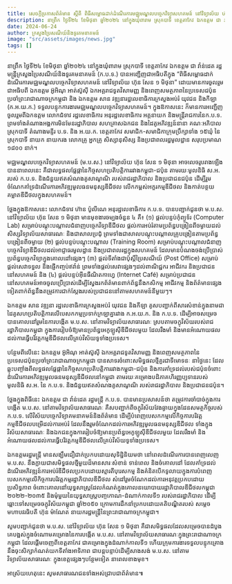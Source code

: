 ```yaml
---
title: សេចក្តីប្រកាសព័ត៌មាន ស្តីពី ពិធីសម្ពោធដាក់ដំណើរការមជ្ឈមណ្ឌលបច្ចេកវិទ្យាសហគមន៍ នៅវិទ្យាល័យ ហ៊ុន សែន ១ មិថុនា ក្នុងឃុំពារាម ស្រុកបាទី ខេត្តតាកែវ
description: នាព្រឹក ថ្ងៃទី២៤ ខែមិថុនា ឆ្នាំ២០២៤ នៅក្នុងឃុំពារាម ស្រុកបាទី ខេត្តតាកែវ ឯកឧត្ដម ជា វ៉ាន់ដេត រដ្ឋមន្ត្រីក្រសួងប្រៃសណីយ៍និងទូរគមនាគមន៍ (ក.ប.ទ.) បានអញ្ជើញជាអធិបតីក្នុង “ពិធីសម្ពោធដាក់ដំណើរការមជ្ឈមណ្ឌលបច្ចេកវិទ្យាសហគមន៍ នៅវិទ្យាល័យ ហ៊ុន សែន ១ មិថុនា” ដោយមានការចូលរួមជាអធិបពី ឯកឧត្តម អ៊ូអិណុ អាត់ស៊ូស៊ី ឯកអគ្គរាជទូតវិសាមញ្ញ និងពេញសមត្ថភាពនៃប្រទេសជប៉ុនប្រចាំព្រះរាជាណាចក្រកម្ពុជា និង ឯកឧត្តម សាន វឌ្ឍនា រដ្ឋលេខាធិការក្រសួងអប់រំ យុវជន និងកីឡា (ក.អ.យ.ក.) ទទួលបន្ទុកការងារមជ្ឈមណ្ឌលបច្ចេកវិទ្យាសហគមន៍។
date: 2024-06-24
author: ក្រសួងប្រៃសណីយ៍និងទូរគមនាគមន៍
image: "src/assets/images/news.jpg"
tags: []
---
```


នាព្រឹក ថ្ងៃទី២៤ ខែមិថុនា ឆ្នាំ២០២៤ នៅក្នុងឃុំពារាម ស្រុកបាទី ខេត្តតាកែវ ឯកឧត្ដម ជា វ៉ាន់ដេត រដ្ឋមន្ត្រីក្រសួងប្រៃសណីយ៍និងទូរគមនាគមន៍ (ក.ប.ទ.) បានអញ្ជើញជាអធិបតីក្នុង “ពិធីសម្ពោធដាក់ដំណើរការមជ្ឈមណ្ឌលបច្ចេកវិទ្យាសហគមន៍ នៅវិទ្យាល័យ ហ៊ុន សែន ១ មិថុនា” ដោយមានការចូលរួមជាអធិបពី ឯកឧត្តម អ៊ូអិណុ អាត់ស៊ូស៊ី ឯកអគ្គរាជទូតវិសាមញ្ញ និងពេញសមត្ថភាពនៃប្រទេសជប៉ុនប្រចាំព្រះរាជាណាចក្រកម្ពុជា និង ឯកឧត្តម សាន វឌ្ឍនារដ្ឋលេខាធិការក្រសួងអប់រំ យុវជន និងកីឡា (ក.អ.យ.ក.) ទទួលបន្ទុកការងារមជ្ឈមណ្ឌលបច្ចេកវិទ្យាសហគមន៍។ ក្នុងឱកាសនេះ ក៏មានការអញ្ជើញចូលរួមពីឯកឧត្តម លោកជំទាវ រដ្ឋលេខាធិការ អនុរដ្ឋលេខាធិការ អគ្គនាយក និងមន្ត្រីរាជការនៃក.ប.ទ. ព្រមទាំងតំណាងអង្គការមិនមែនរដ្ឋាភិបាល សហគ្រាសឯកជន និងដៃគូអភិវឌ្ឍន៍នានា គណៈអភិបាលស្រុកបាទី តំណាងមន្ទីរ ប.ទ. និង អ.យ.ក. ខេត្តតាកែវ សមាជិក-សមាជិកាក្រុមប្រឹក្សាទាំង ១៥ឃុំ នៃស្រុកបាទី នាយក នាយករង លោកគ្រូ អ្នកគ្រូ សិស្សានុសិស្ស និងប្រជាពលរដ្ឋមូលដ្ឋាន សរុបប្រមាណ ១៨០០ នាក់។

មជ្ឈមណ្ឌលបច្ចេកវិទ្យាសហគមន៍ (ម.ប.ស.) នៅវិទ្យាល័យ ហ៊ុន សែន ១ មិថុនា អាចលេចរូបរាងឡើងបាននាពេលនេះ គឺជាលទ្ធផលផ្លែផ្កានៃកិច្ចសហប្រតិបត្តិការរវាងកម្ពុជា-ជប៉ុន តាមរយៈមូលនិធិ ស.អ. របស់ ក.ប.ទ. និងជំនួយឥតសំណងគូសាណូណិ របស់រាជរដ្ឋាភិបាល និងប្រជាជនជប៉ុន ដើម្បីរួមចំណែកគាំទ្រដំណើរការអភិវឌ្ឍមូលធនមនុស្សឌីជីថល លើកកម្ពស់អក្ខរកម្មឌីជីថល និងកាត់បន្ថយគម្លាតឌីជីថលក្នុងសហគមន៍។

ថ្លែងក្នុងឱកាសនេះ លោកជំទាវ ហ៊ាន ប៉ូលីណេ អនុរដ្ឋលេខាធិការ ក.ប.ទ. បានបញ្ជាក់ជូនថា ម.ប.ស. នៅវិទ្យាល័យ ហ៊ុន សែន ១ មិថុនា មានមុខងារចម្បងចំនួន ៤ គឺ៖ (១) ផ្តល់បន្ទប់កុំព្យូទ័រ (Computer Lab) សម្រាប់បណ្តុះបណ្តាលជំនាញបច្ចេកវិទ្យាឌីជីថល ផ្តល់ការអប់រំតាមប្រព័ន្ធបង្រៀនពីចម្ងាយដល់សិស្សវិទ្យាល័យសាធារណៈ និងជាសាលប្រជុំ ព្រមទាំងជាសាលបណ្តុះបណ្តាលគ្រូបង្រៀនតាមប្រព័ន្ធបង្រៀនពីចម្ងាយ (២) ផ្តល់បន្ទប់បណ្តុះបណ្តាល (Training Room) សម្រាប់បណ្តុះបណ្តាលជំនាញបច្ចេកវិទ្យាឌីជីថលដល់អាជ្ញាធរមូលដ្ឋាន និងប្រជាពលរដ្ឋក្នុងសហគមន៍ ដែលមានបំណងចង់ប្រើប្រាស់ប្រព័ន្ធបច្ចេកវិទ្យាក្នុងគោលដៅផ្សេងៗ (៣) ផ្តល់ទីតាំងជាប៉ុស្តិ៍ប្រៃសណីយ៍ (Post Office) សម្រាប់ផ្តល់សេវាទទួល និងផ្ញើកញ្ចប់ឥវ៉ាន់ ព្រមទាំងផ្តល់សេវាផ្សេងៗដល់ពាណិជ្ជករ អាជីវករ និងប្រជាជននៅសហគមន៍ និង (៤) ផ្តល់បន្ទប់អ៊ីនធឺណិតកាហ្វេ (Internet Café) សម្រាប់ប្រជាជននៅសហគមន៍អាចចូលប្រើប្រាស់ដើម្បីស្វែងរកព័ត៌មានពាក់ព័ន្ធនឹងកសិកម្ម អាជីវកម្ម និងព័ត៌មានផ្សេងទៀតពាក់ព័ន្ធនឹងតម្រូវការជាក់ស្តែងរបស់ប្រជាជននៅតាមសហគមន៍នីមួយៗ។

ឯកឧត្តម សាន វឌ្ឍនា រដ្ឋលេខាធិការក្រសួងអប់រំ យុវជន និងកីឡា គូសបញ្ជាក់ពីសារសំខាន់ក្នុងនាមជាដៃគូសហប្រតិបត្តិការលើបេសកកម្មប្រទាក់ក្រឡាគ្នារវាង ក.អ.យ.ក. និង ក.ប.ទ. ដើម្បីអាចសម្រេចបានគោលដៅរួមនៃការបង្កើត ម.ប.ស. នៅតាមវិទ្យាល័យសាធារណៈ ស្របតាមចក្ខុវិស័យរបស់រាជរដ្ឋាភិបាលកម្ពុជា ក្នុងការរៀបចំឱ្យមានប្រព័ន្ធអេកូឡូស៊ីឌីជីថលមួយ ដែលរឹងមាំ និងមានអំណោយផលដល់ការធ្វើបរិវត្តកម្មឌីជីថលលើគ្រប់វិស័យទូទាំងប្រទេស។

បន្ថែមពីលើនេះ ឯកឧត្តម អ៊ូអិណុ អាត់ស៊ូស៊ី ឯកអគ្គរាជទូតវិសាមញ្ញ និងពេញសមត្ថភាពនៃប្រទេសជប៉ុនប្រចាំព្រះរាជាណាចក្រកម្ពុជា បានសាទរចំពោះសមិទ្ធផលថ្មីគួរជាទីមោទនៈ នាថ្ងៃនេះ ដែលឆ្លុះបញ្ចាំងពីលទ្ធផលផ្លែផ្កានៃកិច្ចសហប្រតិបតិ្តការរវាងកម្ពុជា-ជប៉ុន និងការគាំទ្រដល់របស់ជប៉ុនចំពោះដំណើរការអភិវឌ្ឍមូលធនមនុស្សឌីជីថលនៅកម្ពុជា តាមរយៈគម្រោងបដិភាគហិរញ្ញប្បទានរបស់មូលនិធិ ស.អ. នៃ ក.ប.ទ. និងជំនួយឥតសំណងគូសាណូណិ របស់រាជរដ្ឋាភិបាល និងប្រជាជនជប៉ុន។

ថ្លែងក្នុងពិធីនេះ ឯកឧត្តម ជា វ៉ាន់ដេត រដ្ឋមន្រ្តី ក.ប.ទ. បានមានប្រសាសន៍ថា តម្រូវការចាំបាច់ក្នុងការបង្កើត ម.ប.ស. នៅតាមវិទ្យាល័យសាធារណៈ គឺសបញ្ជាក់ពីចក្ខុវិស័យវែងឆ្ងាយក្នុងដែនសមត្ថកិច្ចរបស់ ក.ប.ទ. លើវិស័យបច្ចេកវិទ្យាគមនាគមន៍និងព័ត៌មាន ដើម្បីបំពេញបេសកកម្មលើកិច្ចការបរិវត្តកម្មឌីជីថលបម្រើដល់ការអប់រំ ដែលនឹងរួមចំណែកដល់ការអភិវឌ្ឍមូលធនមនុស្សឌីជីថល ទាំងក្នុងវិស័យសាធារណៈ និងឯកជនក្នុងការរៀបចំឱ្យមានប្រព័ន្ធអេកូឡូស៊ីឌីជីថលមួយ ដែលរឹងមាំ និងអំណោយផលដល់ការធ្វើបរិវត្តកម្មឌីជីថលលើគ្រប់វិស័យទូទាំងប្រទេស។

ឯកឧត្តមរដ្ឋមន្រ្តី មានសង្ឃឹមជឿជាក់ប្រកបដោយសុទិដ្ឋិនិយមថា នៅពេលដំណើរការបានពេញលេញ ម.ប.ស. នឹងក្លាយជាសមិទ្ធផលថ្មីមួយដ៏មានសារៈសំខាន់ ទាន់ពេល និងចំគោលដៅ ដែលគាំទ្រដល់ដំណើរអភិវឌ្ឍន៍ការអប់រំឌីជីថលប្រកបដោយស្មារតីបុរេសកម្ម និងគំនិតបើកទូលាយក្នុងការបំពេញបេសកកម្មលើកិច្ចការបរិវត្តកម្មរដ្ឋាភិបាលឌីជីថល សំដៅរួមចំណែកដល់ការអនុវត្តប្រកបដោយប្រសិទ្ធភាព ចំពោះគោលដៅយុទ្ធសាស្ត្រដែលកំណត់ក្នុងគោលនយោបាយរដ្ឋាភិបាលឌីជីថលកម្ពុជា ២០២២-២០៣៥ និងមុំមួយនៃយុទ្ធសាស្រ្តបញ្ចកោណ-ដំណាក់កាលទី១ របស់រាជរដ្ឋាភិបាល ដើម្បីឆ្ពោះទៅសម្រេចចក្ខុវិស័យកម្ពុជា ឆ្នាំ២០៥០ ក្រោមការដឹកនាំប្រកបដោយគតិបណ្ឌិតរបស់ សម្តេចមហាបវរធិបតី ហ៊ុន ម៉ាណែត នាយករដ្ឋមន្ត្រីនៃព្រះរាជាណាចក្រកម្ពុជា។

សូមបញ្ជាក់ជូនថា ម.ប.ស. នៅវិទ្យាល័យ ហ៊ុន សែន ១ មិថុនា គឺជាសមិទ្ធផលដែលសម្រេចបានដំបូងគេបង្អស់ក្នុងចំណោមគម្រោងនៃការបង្កើត ម.ប.ស. នៅតាមវិទ្យាល័យសាធារណៈក្នុងព្រះរាជាណាចក្រកម្ពុជា ដែលផ្ដើមចេញពីខេត្តតាកែវ ជាគម្រោងក្នុងដំណាក់កាលទី១ ហើយក្រុមការងារទទួលបន្ទុកគ្រោងនឹងចុះសិក្សាកំណត់យកទីតាំងអាទិភាព ជាបន្ដបន្ទាប់ដើម្បីសាងសង់ ម.ប.ស. នៅតាមវិទ្យាល័យសាធារណៈ ក្នុងខេត្តផ្សេងៗបន្ថែមទៀត នាពេលខាងមុខ។

អាស្រ័យហេតុនេះ សូមសាធារណជនទាំងអស់ជ្រាបជាព័ត៌មាន៕


